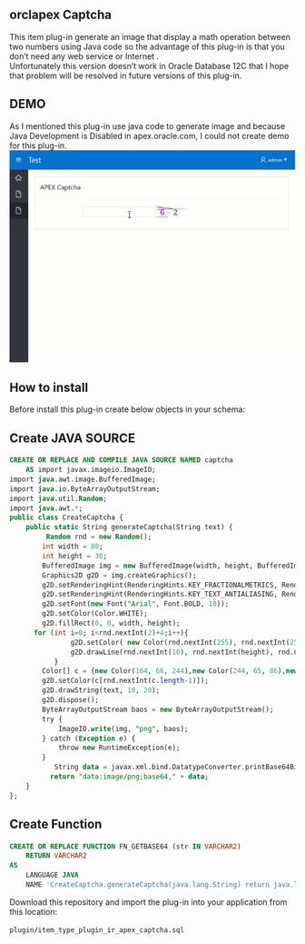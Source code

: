 ## orclapex Captcha

This item plug-in generate an image that display a math operation between two numbers using Java  code so the advantage of this plug-in is that you don’t need any web service or Internet .
 <br />
Unfortunately this version doesn’t work in Oracle Database 12C that I hope that problem will be resolved in future versions of this plug-in.

## DEMO ##
As I mentioned this plug-in use java code to generate image and because Java Development is  Disabled in apex.oracle.com, I could not create demo for this plug-in.
![](https://raw.githubusercontent.com/mortezamashhadi/APEX-Captcha/master/preview.gif)


## How to install
Before install this plug-in create below objects in your schema:
## Create JAVA SOURCE ##

```sql
CREATE OR REPLACE AND COMPILE JAVA SOURCE NAMED captcha
    AS import javax.imageio.ImageIO;
import java.awt.image.BufferedImage;
import java.io.ByteArrayOutputStream;
import java.util.Random;
import java.awt.*;
public class CreateCaptcha {
    public static String generateCaptcha(String text) {
         Random rnd = new Random();
        int width = 80;
        int height = 30;
        BufferedImage img = new BufferedImage(width, height, BufferedImage.TYPE_INT_RGB);
        Graphics2D g2D = img.createGraphics();
        g2D.setRenderingHint(RenderingHints.KEY_FRACTIONALMETRICS, RenderingHints.VALUE_FRACTIONALMETRICS_ON);
        g2D.setRenderingHint(RenderingHints.KEY_TEXT_ANTIALIASING, RenderingHints.VALUE_TEXT_ANTIALIAS_ON);
        g2D.setFont(new Font("Arial", Font.BOLD, 18));
        g2D.setColor(Color.WHITE);
        g2D.fillRect(0, 0, width, height);
      for (int i=0; i<rnd.nextInt(2)+4;i++){
               g2D.setColor( new Color(rnd.nextInt(255), rnd.nextInt(255), rnd.nextInt(255)));
               g2D.drawLine(rnd.nextInt(10), rnd.nextInt(height), rnd.nextInt(width), rnd.nextInt(height));
           }
        Color[] c = {new Color(164, 66, 244),new Color(244, 65, 86),new Color(94, 65, 244),new Color(244, 121, 65)};
        g2D.setColor(c[rnd.nextInt(c.length-1)]); 
        g2D.drawString(text, 10, 20);      
        g2D.dispose();
        ByteArrayOutputStream baos = new ByteArrayOutputStream();
        try {
            ImageIO.write(img, "png", baos);            
        } catch (Exception e) {
            throw new RuntimeException(e);
        }
           String data = javax.xml.bind.DatatypeConverter.printBase64Binary( baos.toByteArray());
          return "data:image/png;base64," + data;
    }
};
```
## Create Function ##
```sql
CREATE OR REPLACE FUNCTION FN_GETBASE64 (str IN VARCHAR2)
    RETURN VARCHAR2
AS
    LANGUAGE JAVA
    NAME 'CreateCaptcha.generateCaptcha(java.lang.String) return java.lang.String' ;
```

Download this repository and import the plug-in into your application from this location:

`plugin/item_type_plugin_ir_apex_captcha.sql`


